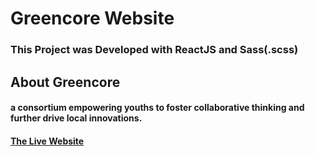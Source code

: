 # Greencore Website

### This Project was Developed with ReactJS and Sass(.scss)

## About Greencore
#### a consortium empowering youths to foster collaborative thinking and further drive local innovations.

#### [The Live Website](https://greencore-kenya.netlify.app)

